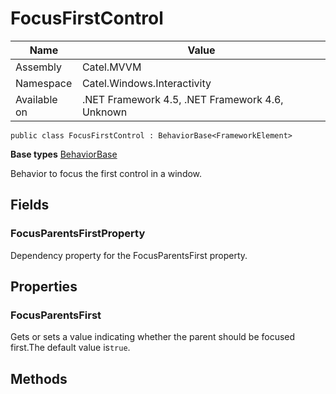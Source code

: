 

# FocusFirstControl

Name|Value
---|---
Assembly|Catel.MVVM
Namespace|Catel.Windows.Interactivity
Available on|.NET Framework 4.5, .NET Framework 4.6, Unknown

```
public class FocusFirstControl : BehaviorBase<FrameworkElement>
```

**Base types**
[BehaviorBase]()


Behavior to focus the first control in a window.



## Fields

### FocusParentsFirstProperty

Dependency property for the FocusParentsFirst property.



## Properties

### FocusParentsFirst

Gets or sets a value indicating whether the parent should be focused first.The default value is`true`.



## Methods

